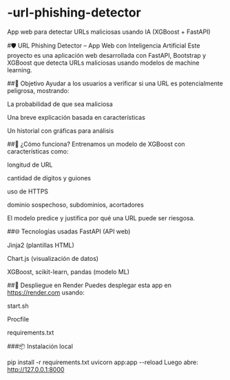# -url-phishing-detector
App web para detectar URLs maliciosas usando IA (XGBoost + FastAPI)

#🛡️ URL Phishing Detector – App Web con Inteligencia Artificial
Este proyecto es una aplicación web desarrollada con FastAPI, Bootstrap y XGBoost que detecta URLs maliciosas usando modelos de machine learning.

##🎯 Objetivo
Ayudar a los usuarios a verificar si una URL es potencialmente peligrosa, mostrando:

La probabilidad de que sea maliciosa

Una breve explicación basada en características

Un historial con gráficas para análisis

##🧠 ¿Cómo funciona?
Entrenamos un modelo de XGBoost con características como:

longitud de URL

cantidad de dígitos y guiones

uso de HTTPS

dominio sospechoso, subdominios, acortadores

El modelo predice y justifica por qué una URL puede ser riesgosa.

##🌐 Tecnologías usadas
FastAPI (API web)

Jinja2 (plantillas HTML)

Chart.js (visualización de datos)

XGBoost, scikit-learn, pandas (modelo ML)

##🚀 Despliegue en Render
Puedes desplegar esta app en https://render.com usando:

start.sh

Procfile

requirements.txt

###📦 Instalación local

pip install -r requirements.txt
uvicorn app:app --reload
Luego abre: http://127.0.0.1:8000
